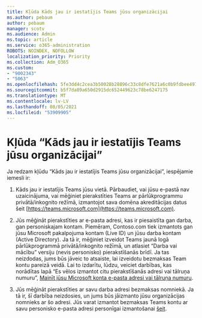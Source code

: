 ```yaml
---
title: Kļūda Kāds jau ir iestatījis Teams jūsu organizācijai
ms.author: pebaum
author: pebaum
manager: scotv
ms.audience: Admin
ms.topic: article
ms.service: o365-administration
ROBOTS: NOINDEX, NOFOLLOW
localization_priority: Priority
ms.collection: Adm_O365
ms.custom:
- "9002343"
- "5063"
ms.openlocfilehash: 5fe3dd4c2cea3b50028b28896c33c8dfe7621a6c0b9fdbee4976dfb0e62c3f5d
ms.sourcegitcommit: b5f7da89a650d2915dc652449623c78be6247175
ms.translationtype: MT
ms.contentlocale: lv-LV
ms.lasthandoff: 08/05/2021
ms.locfileid: "53909905"
---
```

# <a name="someone-has-already-set-up-teams-for-your-organization-error"></a>Kļūda “Kāds jau ir iestatījis Teams jūsu organizācijai”

Ja redzam kļūdu “Kāds jau ir iestatījis Teams jūsu organizācijai”, iespējamie iemesli ir:

1. Kāds jau ir iestatījis Teams jūsu vietā. Pārbaudiet, vai jūsu e-pastā nav uzaicinājuma, vai mēģiniet pierakstīties Teams ar pārlūkprogrammu privātā/inkognito režīmā, izmantojot sava domēna akreditācijas datus šeit [https://teams.microsoft.com](https://teams.microsoft.com).

2. Jūs mēģināt pierakstīties ar e-pasta adresi, kas ir piesaistīta gan darba, gan personiskajam kontam. Piemēram, Contoso.com tiek izmantots gan jūsu Microsoft pakalpojuma kontam (Live ID) un jūsu darba kontam (Active Directory). Ja tā ir, mēģiniet izveidot Teams jaunā logā pārlūkprogrammā privātā/inkognito režīmā, un atlasiet “Darba vai mācību” versiju (nevis personisko) pierakstīšanās brīdī.  Ja tas neizdodas, jums būs jāveic to atsaiste, lai izveidotu bezmaksas Team kontu pareizā veidā. Lai to izdarītu, lūdzu, veiciet darbības, kas norādītas lapā “Es vēlos izmantot citu pierakstīšanās adresi vai tālruņa numuru”, [Mainīt jūsu Microsoft konta e-pasta adresi vai tālruņa numuru](https://support.microsoft.com/help/12407).

3. Jūs mēģināt pierakstīties ar savu darba adresi bezmaksas nomniekā. Ja tā ir, šī darbība neizdosies, un jums būs jāizmanto jūsu organizācijas nomnieks ar šo adresi. Jūs varat izmantot bezmaksas Teams kontu ar savu personisko e-pasta adresi personīgai izmantošanai [šeit](https://products.office.com/microsoft-teams/group-chat-software).
